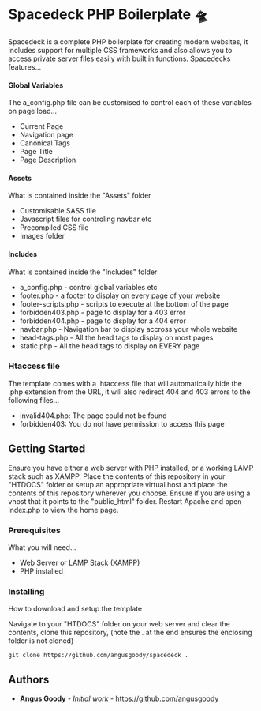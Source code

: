 # Spacedeck PHP Boilerplate 🛸

Spacedeck is a complete PHP boilerplate for creating modern websites, it includes support for multiple CSS frameworks and also allows you to access private server files easily with built in functions. Spacedecks features...

#### Global Variables
The a_config.php file can be customised to control each of these variables on page load...
- Current Page
- Navigation page
- Canonical Tags
- Page Title
- Page Description

#### Assets
What is contained inside the "Assets" folder
- Customisable SASS file
- Javascript files for controling navbar etc
- Precompiled CSS file
- Images folder

#### Includes
What is contained inside the "Includes" folder
- a_config.php - control global variables etc
- footer.php - a footer to display on every page of your website
- footer-scripts.php - scripts to execute at the bottom of the page
- forbidden403.php - page to display for a 403 error
- forbidden404.php - page to display for a 404 error
- navbar.php - Navigation bar to display accross your whole website
- head-tags.php - All the head tags to display on most pages
- static.php - All the head tags to display on EVERY page


### Htaccess file
The template comes with a .htaccess file that will automatically hide the .php extension from the URL, it will also redirect 404 and 403 errors to the following files...
- invalid404.php: The page could not be found
- forbidden403: You do not have permission to access this page

## Getting Started

Ensure you have either a web server with PHP installed, or a working LAMP stack such as XAMPP. Place the contents of this repository in your "HTDOCS" folder or setup an appropriate virtual host and place the contents of this repository wherever you choose. Ensure if you are using a vhost that it points to the "public_html" folder. Restart Apache and open index.php to view the home page.

### Prerequisites

What you will need...

- Web Server or LAMP Stack (XAMPP)
- PHP installed


### Installing

How to download and setup the template

Navigate to your "HTDOCS" folder on your web server and clear the contents, clone this repository, (note the . at the end ensures the enclosing folder is not cloned)

```
git clone https://github.com/angusgoody/spacedeck .
```

## Authors

* **Angus Goody** - *Initial work* - https://github.com/angusgoody
